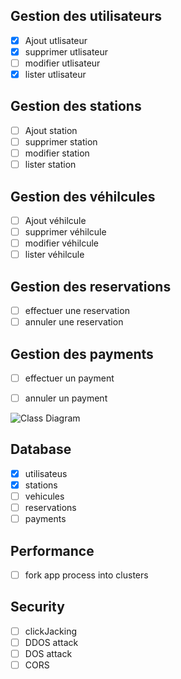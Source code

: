 ## Gestion des utilisateurs
- [x] Ajout utlisateur
- [x] supprimer utlisateur
- [ ] modifier utlisateur
- [x] lister utlisateur

## Gestion des stations
- [ ] Ajout station
- [ ] supprimer station
- [ ] modifier station
- [ ] lister station

## Gestion des véhilcules
- [ ] Ajout véhilcule
- [ ] supprimer véhilcule
- [ ] modifier véhilcule
- [ ] lister véhilcule

## Gestion des reservations
- [ ] effectuer une reservation
- [ ] annuler une reservation

## Gestion des payments
- [ ] effectuer un payment
- [ ] annuler un payment
  
  
![Class Diagram](https://i.ibb.co/BGXLm6s/classe.png)

## Database
- [x] utilisateus
- [x] stations
- [ ] vehicules
- [ ] reservations
- [ ] payments

## Performance
- [ ] fork app process into clusters

## Security
- [ ] clickJacking
- [ ] DDOS attack
- [ ] DOS attack
- [ ] CORS